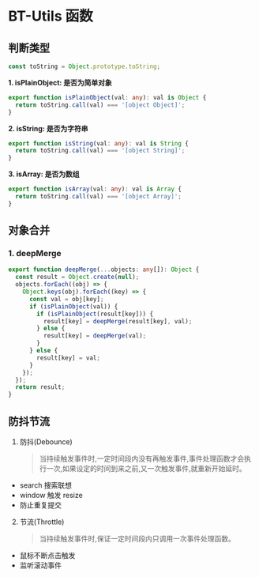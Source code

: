 # BT-Utils 函数

## 判断类型

```js
const toString = Object.prototype.toString;
```

**1. isPlainObject: 是否为简单对象**

```typescript
export function isPlainObject(val: any): val is Object {
  return toString.call(val) === '[object Object]';
}
```

**2. isString: 是否为字符串**

```typescript
export function isString(val: any): val is String {
  return toString.call(val) === '[object String]';
}
```

**3. isArray: 是否为数组**

```typescript
export function isArray(val: any): val is Array {
  return toString.call(val) === '[object Array]';
}
```

## 对象合并

### **1. deepMerge**

```typescript
export function deepMerge(...objects: any[]): Object {
  const result = Object.create(null);
  objects.forEach((obj) => {
    Object.keys(obj).forEach((key) => {
      const val = obj[key];
      if (isPlainObject(val)) {
        if (isPlainObject(result[key])) {
          result[key] = deepMerge(result[key], val);
        } else {
          result[key] = deepMerge(val);
        }
      } else {
        result[key] = val;
      }
    });
  });
  return result;
}
```

## 防抖节流

1. 防抖(Debounce)
   > 当持续触发事件时,一定时间段内没有再触发事件,事件处理函数才会执行一次,如果设定的时间到来之前,又一次触发事件,就重新开始延时。 
- search 搜索联想
- window 触发 resize
- 防止重复提交


2. 节流(Throttle)
   > 当持续触发事件时,保证一定时间段内只调用一次事件处理函数。
- 鼠标不断点击触发
- 监听滚动事件
